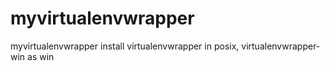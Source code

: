 # myvirtualenvwrapper
myvirtualenvwrapper install virtualenvwrapper in posix, virtualenvwrapper-win as win
